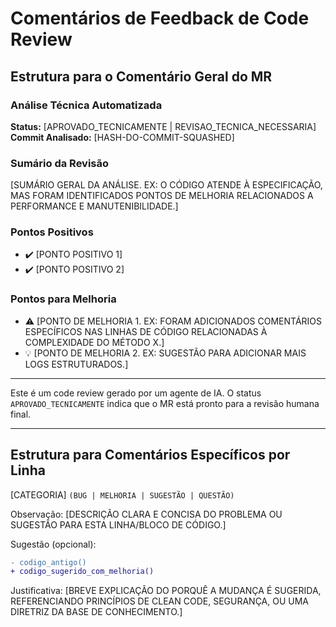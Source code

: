 # Comentários de Feedback de Code Review

## Estrutura para o Comentário Geral do MR

### Análise Técnica Automatizada

**Status:** [APROVADO_TECNICAMENTE | REVISAO_TECNICA_NECESSARIA]
**Commit Analisado:** [HASH-DO-COMMIT-SQUASHED]

### Sumário da Revisão

[SUMÁRIO GERAL DA ANÁLISE. EX: O CÓDIGO ATENDE À ESPECIFICAÇÃO, MAS FORAM IDENTIFICADOS PONTOS DE MELHORIA RELACIONADOS A PERFORMANCE E MANUTENIBILIDADE.]

### Pontos Positivos

- :heavy_check_mark: [PONTO POSITIVO 1]
- :heavy_check_mark: [PONTO POSITIVO 2]

### Pontos para Melhoria

- :warning: [PONTO DE MELHORIA 1. EX: FORAM ADICIONADOS COMENTÁRIOS ESPECÍFICOS NAS LINHAS DE CÓDIGO RELACIONADAS À COMPLEXIDADE DO MÉTODO X.]
- :bulb: [PONTO DE MELHORIA 2. EX: SUGESTÃO PARA ADICIONAR MAIS LOGS ESTRUTURADOS.]

---

Este é um code review gerado por um agente de IA. O status `APROVADO_TECNICAMENTE` indica que o MR está pronto para a revisão humana final.

---

## Estrutura para Comentários Específicos por Linha

[CATEGORIA] `(BUG | MELHORIA | SUGESTÃO | QUESTÃO)`

Observação:
[DESCRIÇÃO CLARA E CONCISA DO PROBLEMA OU SUGESTÃO PARA ESTA LINHA/BLOCO DE CÓDIGO.]

Sugestão (opcional):

```diff
- codigo_antigo()
+ codigo_sugerido_com_melhoria()
```

Justificativa:
[BREVE EXPLICAÇÃO DO PORQUÊ A MUDANÇA É SUGERIDA, REFERENCIANDO PRINCÍPIOS DE CLEAN CODE, SEGURANÇA, OU UMA DIRETRIZ DA BASE DE CONHECIMENTO.]
